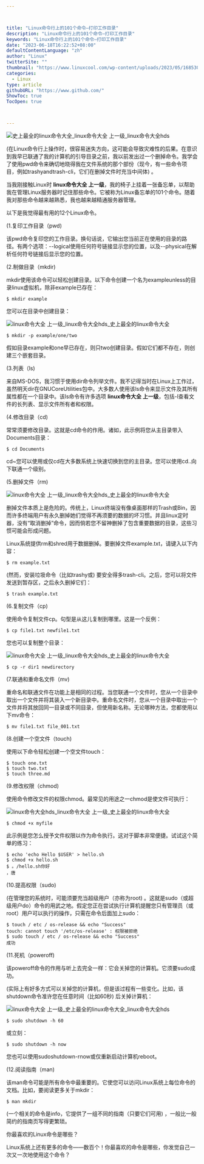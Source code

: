```yaml
---



title: "Linux命令行上的101个命令–打印工作目录"
description: "Linux命令行上的101个命令–打印工作目录"
keywords: "Linux命令行上的101个命令–打印工作目录"
date: "2023-06-18T16:22:52+08:00"
defaultContentLanguage: "zh"
author: "Linux"
twitterSite: ""
thumbnail: "https://www.linuxcool.com/wp-content/uploads/2023/05/1685304315834_0.jpg"
categories:
  - Linux
type: article
githubURL: "https://www.github.com/"
ShowToc: true
TocOpen: true



---
```


![史上最全的linux命令大全_linux命令大全 上一级_linux命令大全hds](https://www.linuxcool.com/wp-content/uploads/2023/05/1685304315834_0.jpg)

(在Linux命令行上操作时，很容易迷失方向，这可能会导致灾难性的后果。在意识到我早已联通了我的计算机的引导目录之前，我以前发出过一个删掉命令。我学会了使用pwd命令来确切地晓得我在文件系统的那个部份（现今，有一些命令项目，例如trashyandtrash-cli，它们在删掉文件时充当中间体) 。

当我刚接触Linux时 **linux命令大全 上一级**，我的椅子上挂着一张备忘单，以帮助我在管理Linux服务器时记住那些命令。它被称为Linux备忘单的101个命令。随着我对那些命令越来越熟悉，我也越来越精通服务器管理。

以下是我觉得最有用的12个Linux命令。

(1.复印工作目录（pwd) 

该pwd命令复印您的工作目录。换句话说，它输出您当前正在使用的目录的路径。有两个选项：--logical使用任何符号链接显示您的位置，以及--physical在解析任何符号链接后显示您的位置。

(2.制做目录（mkdir) 

mkdir使用该命令可以轻松创建目录。以下命令创建一个名为exampleunless的目录linux虚拟机，除非example已存在：

```
$ mkdir example
```

您可以在目录中创建目录：

![linux命令大全 上一级_linux命令大全hds_史上最全的linux命令大全](https://www.linuxcool.com/wp-content/uploads/2023/05/1685304315834_1.png)

```
$ mkdir -p example/one/two
```

假如目录example和one早已存在，则只two创建目录。假如它们都不存在，则创建三个嵌套目录。

(3.列表（ls) 

来自MS-DOS，我习惯于使用dir命令列举文件。我不记得当时在Linux上工作过，虽然明天dir在GNUCoreUtilities包中。大多数人使用该ls命令来显示文件及其所有属性都在一个目录中。该ls命令有许多选项 **linux命令大全 上一级**，包括-l查看文件的长列表、显示文件所有者和权限。

(4.修改目录（cd) 

常常须要修改目录。这就是cd命令的作用。诸如，此示例将您从主目录带入Documents目录：

```
$ cd Documents
```

cd~您可以使用或仅cd在大多数系统上快速切换到您的主目录。您可以使用cd..向下联通一个级别。

(5.删掉文件（rm) 

![linux命令大全 上一级_linux命令大全hds_史上最全的linux命令大全](https://www.linuxcool.com/wp-content/uploads/2023/05/1685304315834_2.png)

删掉文件本质上是危险的。传统上，Linux终端没有像桌面那样的Trash或Bin，因而许多终端用户有永久删掉她们觉得不再须要的数据的坏习惯。并且linux定时器，没有“取消删掉”命令，因而倘若您不留神删掉了包含重要数据的目录，这些习惯可能会形成问题。

Linux系统提供rm和shred用于数据删掉。要删掉文件example.txt，请键入以下内容：

```
$ rm example.txt
```

(然而，安装垃圾命令（比如trashy或) 要安全得多trash-cli。之后，您可以将文件发送到暂存区，之后永久删掉它们：

```
$ trash example.txt
```

(6.复制文件（cp) 

使用命令复制文件cp。句型是从这儿复制到哪里。这是一个反例：

```
$ cp file1.txt newfile1.txt
```

您也可以复制整个目录：

![linux命令大全 上一级_linux命令大全hds_史上最全的linux命令大全](https://www.linuxcool.com/wp-content/uploads/2023/05/1685304315834_3.png)

```
$ cp -r dir1 newdirectory
```

(7.联通和重命名文件（mv) 

重命名和联通文件在功能上是相同的过程。当您联通一个文件时，您从一个目录中取出一个文件并将其装入一个新目录中。重命名文件时，您从一个目录中取出一个文件并将其放回同一目录或不同目录，但使用新名称。无论哪种方法，您都使用以下mv命令：

```
$ mv file1.txt file_001.txt
```

(8.创建一个空文件（touch) 

使用以下命令轻松创建一个空文件touch：

```
$ touch one.txt
$ touch two.txt
$ touch three.md
```

(9.修改权限（chmod) 

使用命令修改文件的权限chmod。最常见的用途之一chmod是使文件可执行：

![linux命令大全hds_linux命令大全 上一级_史上最全的linux命令大全](https://www.linuxcool.com/wp-content/uploads/2023/05/1685304315834_4.jpg)

```
$ chmod +x myfile
```

此示例是您怎么授予文件权限以作为命令执行。这对于脚本非常便捷。试试这个简单的练习：

```
$ echo 'echo Hello $USER' > hello.sh
$ chmod +x hello.sh
$ 。/hello.sh你好
，唐
```

(10.提高权限（sudo) 

(在管理您的系统时，可能须要充当超级用户（亦称为root) 。这就是sudo（或超级用户do）命令的用武之地。假定您正在尝试执行计算机提醒您只有管理员（或root）用户可以执行的操作，只需在命令后面加上sudo：

```
$ touch / etc / os-release && echo "Success"
touch: cannot touch '/etc/os-release' : 权限被拒绝
$ sudo touch / etc / os-release && echo "Success"
成功
```

(11.死机（poweroff) 

该poweroff命令的作用与听上去完全一样：它会关掉您的计算机。它须要sudo成功。

(实际上有好多方式可以关掉您的计算机，但是该过程有一些变化。比如，该shutdown命令准许您在任意时间（比如60秒) 后关掉计算机：

![linux命令大全 上一级_史上最全的linux命令大全_linux命令大全hds](https://www.linuxcool.com/wp-content/uploads/2023/05/1685304315834_5.png)

```
$ sudo shutdown -h 60
```

或立刻：

```
$ sudo shutdown -h now
```

您也可以使用sudoshutdown-rnow或仅重新启动计算机reboot。

(12.阅读指南（man) 

该man命令可能是所有命令中最重要的。它使您可以访问Linux系统上每位命令的文档。比如，要阅读更多关于mkdir：

```
$ man mkdir
```

(一个相关的命令是info，它提供了一组不同的指南（只要它们可用) ，一般比一般简约的指南页写得更繁琐。

你最喜欢的Linux命令是哪些？

Linux系统上还有更多的命令——数百个！你最喜欢的命令是哪些，你发觉自己一次又一次地使用这个命令？